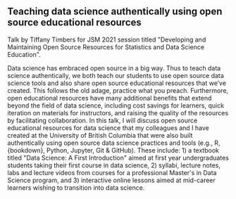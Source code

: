 ## Teaching data science authentically using open source educational resources

Talk by Tiffany Timbers for JSM 2021 session titled "Developing and Maintaining Open Source Resources for Statistics and Data Science Education".

Data science has embraced open source in a big way. Thus to teach data science authentically, we both teach our students to use open source data science tools and also share open source educational resources that we’ve created. This follows the old adage, practice what you preach. Furthermore, open educational resources have many additional benefits that extend beyond the field of data science, including cost savings for learners, quick iteration on materials for instructors, and raising the quality of the resources by facilitating collaboration. In this talk, I will discuss open source educational resources for data science that my colleagues and I have created at the University of British Columbia that were also built authentically using open source data science practices and tools (e.g., R, {bookdown}, Python, Jupyter, Git & GitHub). These include: 1) a textbook titled "Data Science: A First Introduction" aimed at first year undergraduates students taking their first course in data science, 2) syllabi, lecture notes, labs and lecture videos from courses for a professional Master's in Data Science program, and 3) interactive online lessons aimed at mid-career learners wishing to transition into data science.
